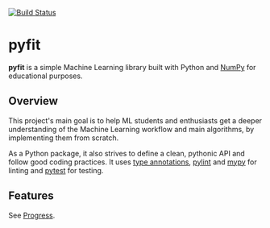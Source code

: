 [![Build Status](https://travis-ci.org/bpesquet/pyfit.svg?branch=master)](https://travis-ci.org/bpesquet/pyfit)

# pyfit

**pyfit** is a simple Machine Learning library built with Python and [NumPy](https://numpy.org/) for educational purposes.

## Overview

This project's main goal is to help ML students and enthusiasts get a deeper understanding of the Machine Learning workflow and main algorithms, by implementing them from scratch.

As a Python package, it also strives to define a clean, pythonic API and follow good coding practices. It uses [type annotations](https://www.python.org/dev/peps/pep-0484/), [pylint](https://www.pylint.org/) and [mypy](http://mypy-lang.org/) for linting and [pytest](https://pytest.org) for testing.

## Features

See [Progress](https://github.com/bpesquet/pyfit/projects/1).

